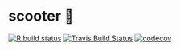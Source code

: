 # scooter 🛴

<!-- badges: start -->
[![R build status](https://github.com/igordot/scooter/workflows/R-CMD-check/badge.svg)](https://github.com/igordot/scooter/actions)
[![Travis Build Status](https://travis-ci.com/igordot/scooter.svg?branch=master)](https://travis-ci.com/igordot/scooter)
[![codecov](https://codecov.io/gh/igordot/scooter/branch/master/graph/badge.svg)](https://codecov.io/gh/igordot/scooter)
<!-- badges: end -->
